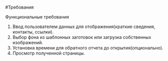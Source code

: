 #Требования

Функциональные требования
1. Ввод пользователем данных для отображения(краткие сведения, контакты, ссылки).
2. Выбор фона из шаблонных заготовок или загрузка собственных изображений.
3. Установка времени для обратного отчета до открытия(опционально).
4. Просмотр полученной страницы. 
